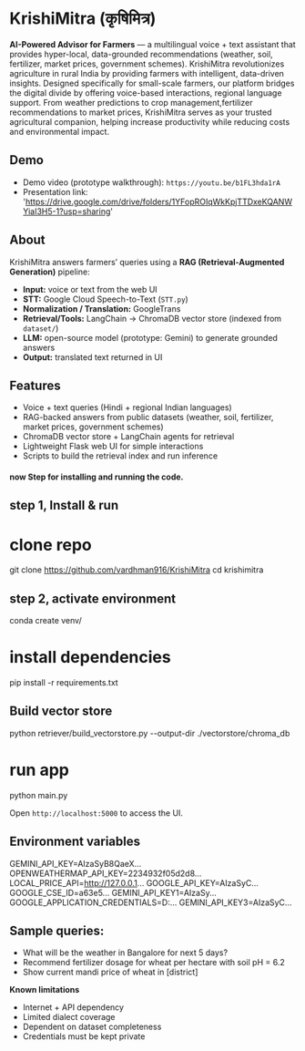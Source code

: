 # KrishiMitra (कृषिमित्र)

**AI-Powered Advisor for Farmers** — a multilingual voice + text assistant that provides hyper-local, data-grounded recommendations (weather, soil, fertilizer, market prices, government schemes).
KrishiMitra revolutionizes agriculture in rural India by providing farmers with intelligent, data-driven insights. 
Designed specifically for small-scale farmers, our platform bridges the digital divide by offering voice-based 
interactions, regional language support. From weather predictions to crop management,fertilizer recommendations to market prices, KrishiMitra serves as your trusted agricultural companion, helping increase productivity while reducing costs and environmental impact.


## Demo
- Demo video (prototype walkthrough): `https://youtu.be/b1FL3hda1rA`
- Presentation link:  'https://drive.google.com/drive/folders/1YFopROIqWkKpjTTDxeKQANWYiaI3H5-1?usp=sharing'


## About
KrishiMitra answers farmers’ queries using a **RAG (Retrieval-Augmented Generation)** pipeline:
- **Input:** voice or text from the web UI  
- **STT:** Google Cloud Speech-to-Text (`STT.py`)  
- **Normalization / Translation:** GoogleTrans
- **Retrieval/Tools:** LangChain → ChromaDB vector store (indexed from `dataset/`)  
- **LLM:** open-source model (prototype: Gemini) to generate grounded answers  
- **Output:** translated text returned in UI

## Features
- Voice + text queries (Hindi + regional Indian languages)  
- RAG-backed answers from public datasets (weather, soil, fertilizer, market prices, government schemes)  
- ChromaDB vector store + LangChain agents for retrieval  
- Lightweight Flask web UI for simple interactions  
- Scripts to build the retrieval index and run inference

#### now Step for installing and running the code.

## step 1,  Install & run
# clone repo
git clone https://github.com/vardhman916/KrishiMitra
cd krishimitra

## step 2, activate environment
conda create venv/

# install dependencies
pip install -r requirements.txt

## Build vector store
python retriever/build_vectorstore.py 
--output-dir ./vectorstore/chroma_db

# run app
python main.py

Open `http://localhost:5000` to access the UI.

## Environment variables

GEMINI_API_KEY=AIzaSyB8QaeX...
OPENWEATHERMAP_API_KEY=2234932f05d2d8...
LOCAL_PRICE_API=http://127.0.0.1...
GOOGLE_API_KEY=AIzaSyC...
GOOGLE_CSE_ID=a63e5...
GEMINI_API_KEY1=AIzaSy...
GOOGLE_APPLICATION_CREDENTIALS=D:\...
GEMINI_API_KEY3=AIzaSyC...



## Sample queries:

* What will be the weather in Bangalore for next 5 days?
* Recommend fertilizer dosage for wheat per hectare with soil pH = 6.2
* Show current mandi price of wheat in [district]



**Known limitations**
* Internet + API dependency
* Limited dialect coverage
* Dependent on dataset completeness
* Credentials must be kept private
